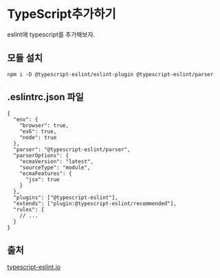 # TypeScript추가하기
eslint에 typescript를 추가해보자.

## 모듈 설치
```
npm i -D @typescript-eslint/eslint-plugin @typescript-eslint/parser
```



## .eslintrc.json 파일
```
{
  "env": {
    "browser": true,
    "es6": true,
    "node": true
  },
  "parser": "@typescript-eslint/parser",
  "parserOptions": {
    "ecmaVersion": "latest",
    "sourceType": "module",
    "ecmaFeatures": {
      "jsx": true
    }
  },
  "plugins": ["@typescript-eslint"],
  "extends": ["plugin:@typescript-eslint/recommended"],
  "rules": {
    // ...
  }
}
```



## 출처
[typescripteslint]: https://typescript-eslint.io/docs/development/architecture/packages/
[typescript-eslint.io][typescripteslint]
